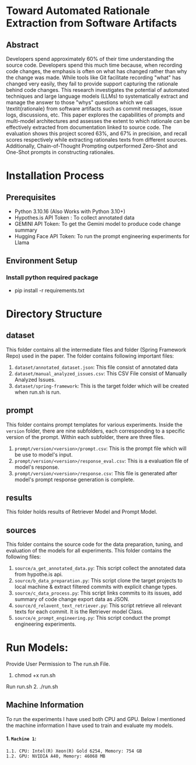 # Toward Automated Rationale Extraction from Software Artifacts

## Abstract
Developers spend approximately 60\% of their time understanding the source code. Developers spend this much time because, when recording code changes, the emphasis is often on what has changed rather than why the change was made. While tools like Git facilitate recording "what" has changed very easily, they fail to provide support capturing the rationale behind code changes. This research investigates the potential of automated techniques and large language models (LLMs) to systematically extract and manage the answer to those "whys" questions which we call \textit{rationale} from software artifacts such as commit messages, issue logs, discussions, etc. This paper explores the capabilities of prompts and multi-model architectures and assesses the extent to which rationale can be effectively extracted from documentation linked to source code. The evaluation shows this project scored 63\%, and 67\% in precision, and recall scores respectively while extracting rationales texts from different sources. Additionally, Chain-of-Thought Prompting outperformed Zero-Shot and One-Shot prompts in constructing rationales.

# Installation Process

## Prerequisites
- Python 3.10.16 (Also Works with Python 3.10+)
- Hypothes.is API Token : To collect annotated data
- GEMINI API Token: To get the Gemini model to produce code change summary
- Hugging Face API Token: To run the prompt engineering experiments for Llama

## Environment Setup

### Install python required package
- pip install -r requirements.txt

# Directory Structure

## dataset
 This folder contains all the intermediate files and folder (Spring Framework Repo) used in the paper. The folder contains following important files:
1. ```dataset/annotated_dataset.json```: This file consist of annotated data
2. ```dataset/manual_analyzed_issues.csv```: This CSV File consist of Manually Analyzed Issues.
3. ```dataset/spring-framework```: This is the target folder which will be created when run.sh is run.

## prompt
This folder contains prompt templates for various experiments. Inside the ```version``` folder, there are nine subfolders, each corresponding to a specific version of the prompt. Within each subfolder, there are three files.

1. ```prompt/version/<version>/prompt.csv```: This is the prompt file which will be use to model's input.
2. ```prompt/version/<version>/response_eval.csv```: This is a evaluation file of model's response.
3. ```prompt/version/<version>/response.csv```: This file is generated after model's prompt response generation is complete.

## results
This folder holds results of Retriever Model and Prompt Model.

## sources
This folder contains the source code for the data preparation, tuning, and evaluation of the models for all experiments. This folder contains the following files:

1. ```source/a_get_annotated_data.py```: This script collect the annotated data from hypothe.is api.
2. ```source/b_data_preparation.py```: This script clone the target projects to local machine & extract filtered commits with explicit change types.
3. ```source/c_data_process.py```: This script links commits to its issues, add summary of code change export data as JSON.
4. ```source/d_relavent_text_retriever.py```: This script retrieve all relevant texts for each commit. It is the Retriever model Class.
5. ```source/e_prompt_engineering.py```: This script conduct the prompt engineering experiments.

# Run Models:

Provide User Permission to The run.sh File.
1. chmod +x run.sh

Run run.sh 
2. ./run.sh

## Machine Information
To run the experiments I have used both CPU and GPU. Below I mentioned the machine information I have used to train and evaluate my models.

#### 1. ```Machine 1```: 
    1.1. CPU: Intel(R) Xeon(R) Gold 6254, Memory: 754 GB
    1.2. GPU: NVIDIA A40, Memory: 46068 MB
